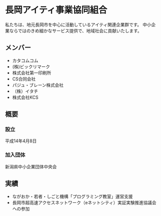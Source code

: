 # 長岡アイティ事業協同組合

私たちは、地元長岡市を中心に活動しているアイティ関連企業群です。 中小企業ならではのきめ細かなサービス提供で、地域社会に貢献いたします。

## メンバー

- カタコムコム
- (株)ビックリマーク
- 株式会社第一印刷所
- CS合同会社
- パジュ・ブレーン株式会社
- （株）イタチ
- 株式会社KCS

## 概要

### 設立
平成14年4月8日

### 加入団体
新潟県中小企業団体中央会

## 実績
- ながおか・若者・しごと機構「プログラミング教室」運営支援
- 長岡市超高速アクセスネットワーク（eネットシティ）実証実験推進協議会への参加